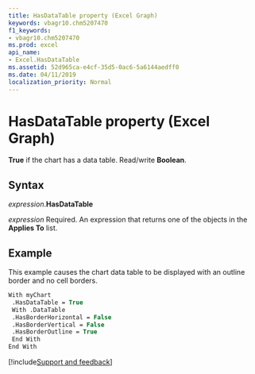 ```yaml
---
title: HasDataTable property (Excel Graph)
keywords: vbagr10.chm5207470
f1_keywords:
- vbagr10.chm5207470
ms.prod: excel
api_name:
- Excel.HasDataTable
ms.assetid: 52d965ca-e4cf-35d5-0ac6-5a6144aedff0
ms.date: 04/11/2019
localization_priority: Normal
---
```



# HasDataTable property (Excel Graph)

**True** if the chart has a data table. Read/write **Boolean**.

## Syntax

_expression_.**HasDataTable**

_expression_ Required. An expression that returns one of the objects in the **Applies To** list.

## Example

This example causes the chart data table to be displayed with an outline border and no cell borders.

```vb
With myChart 
 .HasDataTable = True 
 With .DataTable 
 .HasBorderHorizontal = False 
 .HasBorderVertical = False 
 .HasBorderOutline = True 
 End With 
End With
```

[!include[Support and feedback](~/includes/feedback-boilerplate.md)]